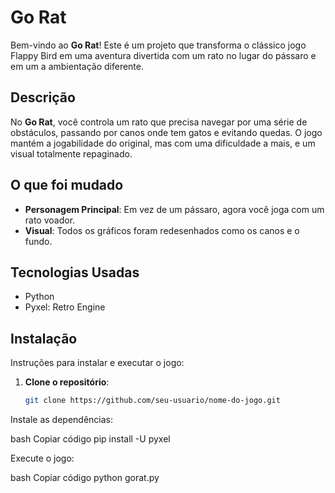 # Go Rat

Bem-vindo ao **Go Rat**! Este é um projeto que transforma o clássico jogo Flappy Bird em uma aventura divertida com um rato no lugar do pássaro e em um a ambientação diferente. 

## Descrição

No **Go Rat**, você controla um rato que precisa navegar por uma série de obstáculos, passando por canos onde tem gatos e evitando quedas. O jogo mantém a jogabilidade do original, mas com uma dificuldade a mais, e um visual totalmente repaginado.

## O que foi mudado

- **Personagem Principal**: Em vez de um pássaro, agora você joga com um rato voador.
- **Visual**: Todos os gráficos foram redesenhados como os canos e o fundo.

## Tecnologias Usadas

- Python
- Pyxel: Retro Engine


## Instalação

Instruções para instalar e executar o jogo:

1. **Clone o repositório**:
   ```bash
   git clone https://github.com/seu-usuario/nome-do-jogo.git
   
Instale as dependências:

bash
Copiar código
pip install -U pyxel

Execute o jogo:

bash
Copiar código
python gorat.py


